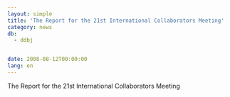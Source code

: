```yaml
---
layout: simple
title: 'The Report for the 21st International Collaborators Meeting'
category: news
db:
  - ddbj


date: 2008-08-12T00:00:00
lang: en
---
```


The Report for the 21st International Collaborators Meeting
